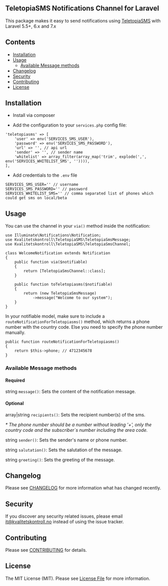 ## TeletopiaSMS Notifications Channel for Laravel

This package makes it easy to send notifications using [TeletopiaSMS](https://www.teletopiasms.no/p/) with Laravel 5.5+, 6.x and 7.x

## Contents

- [Installation](#installation)
- [Usage](#usage)
	- [Available Message methods](#available-message-methods)
- [Changelog](#changelog)
- [Security](#security)
- [Contributing](#contributing)
- [License](#license)

## Installation

- Install via composer

- Add the configuration to your `services.php` config file:

```
'teletopiasms' => [
    'user' => env('SERVICES_SMS_USER'),
    'password' => env('SERVICES_SMS_PASSWORD'),
    'url' => '', // api url
    'sender' => '', // sender name
    'whitelist' => array_filter(array_map('trim', explode(',', env('SERVICES_WHITELIST_SMS', '')))),
],
```

- Add credentials to the `.env` file

```
SERVICES_SMS_USER='' // username
SERVICES_SMS_PASSWORD='' // password
SERVICES_WHITELIST_SMS='' // comma separated list of phones which could get sms on local/beta
```

## Usage

You can use the channel in your `via()` method inside the notification:

```
use Illuminate\Notifications\Notification;
use Kvalitetskontroll\TeletopiaSMS\TeletopiaSmsMessage;
use Kvalitetskontroll\TeletopiaSMS\TeletopiaSmsChannel;

class WelcomeNotification extends Notification
{
    public function via($notifiable)
    {
        return [TeletopiaSmsChannel::class];
    }

    public function toTeletopiasms($notifiable)
    {
        return (new TeletopiaSmsMessage)
            ->message("Welcome to our system");
    }
}
```

In your notifiable model, make sure to include a `routeNotificationForTeletopiasms()` method, which returns a phone number with the country code. Else you need to specify the phone number manually.

```
public function routeNotificationForTeletopiasms()
{
    return $this->phone; // 4712345678
}
```

### Available Message methods

#### Required

string `message()`: Sets the content of the notification message.

#### Optional

array|string `recipients()`: Sets the recipient number(s) of the sms.

_* The phone number should be a number without leading '+', only the country code and the subscriber`s number including the area code._

string `sender()`: Sets the sender's name or phone number.

string `salutation()`: Sets the salutation of the message.

string `greeting()`: Sets the greeting of the message.

## Changelog

Please see [CHANGELOG](CHANGELOG.md) for more information what has changed recently.


## Security

If you discover any security related issues, please email it@kvalitetskontroll.no instead of using the issue tracker.

## Contributing

Please see [CONTRIBUTING](CONTRIBUTING.md) for details.

## License

The MIT License (MIT). Please see [License File](LICENSE.md) for more information.
